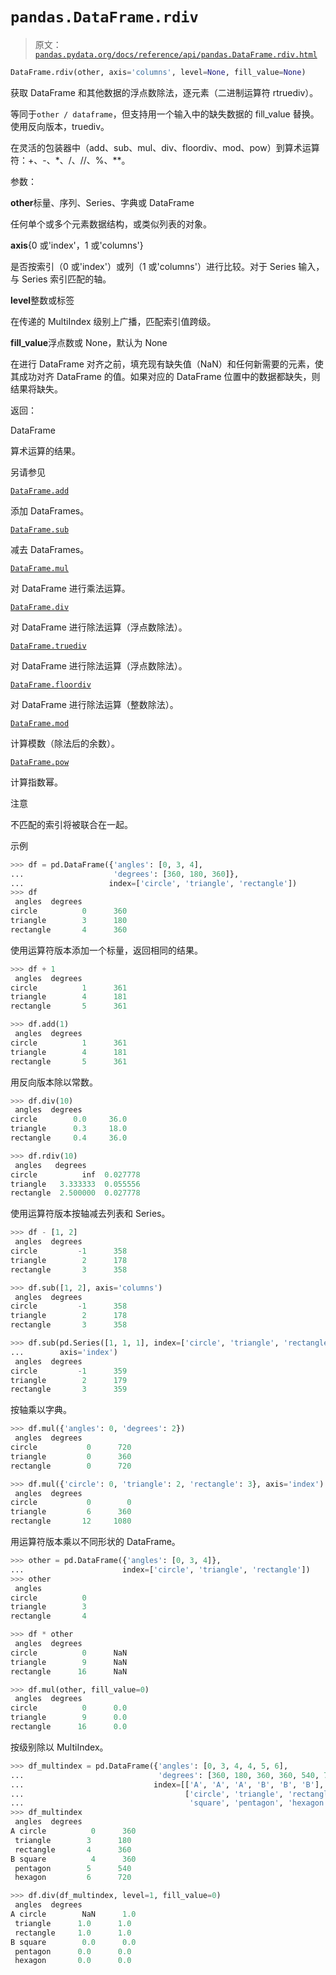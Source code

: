# `pandas.DataFrame.rdiv`

> 原文：[`pandas.pydata.org/docs/reference/api/pandas.DataFrame.rdiv.html`](https://pandas.pydata.org/docs/reference/api/pandas.DataFrame.rdiv.html)

```py
DataFrame.rdiv(other, axis='columns', level=None, fill_value=None)
```

获取 DataFrame 和其他数据的浮点数除法，逐元素（二进制运算符 rtruediv）。

等同于`other / dataframe`，但支持用一个输入中的缺失数据的 fill_value 替换。使用反向版本，truediv。

在灵活的包装器中（add、sub、mul、div、floordiv、mod、pow）到算术运算符：+、-、*、/、//、%、**。

参数：

**other**标量、序列、Series、字典或 DataFrame

任何单个或多个元素数据结构，或类似列表的对象。

**axis**{0 或'index'，1 或'columns'}

是否按索引（0 或'index'）或列（1 或'columns'）进行比较。对于 Series 输入，与 Series 索引匹配的轴。

**level**整数或标签

在传递的 MultiIndex 级别上广播，匹配索引值跨级。

**fill_value**浮点数或 None，默认为 None

在进行 DataFrame 对齐之前，填充现有缺失值（NaN）和任何新需要的元素，使其成功对齐 DataFrame 的值。如果对应的 DataFrame 位置中的数据都缺失，则结果将缺失。

返回：

DataFrame

算术运算的结果。

另请参见

[`DataFrame.add`](https://pandas.pydata.org/docs/reference/api/pandas.DataFrame.add.html#pandas.DataFrame.add "pandas.DataFrame.add")

添加 DataFrames。

[`DataFrame.sub`](https://pandas.pydata.org/docs/reference/api/pandas.DataFrame.sub.html#pandas.DataFrame.sub "pandas.DataFrame.sub")

减去 DataFrames。

[`DataFrame.mul`](https://pandas.pydata.org/docs/reference/api/pandas.DataFrame.mul.html#pandas.DataFrame.mul "pandas.DataFrame.mul")

对 DataFrame 进行乘法运算。

[`DataFrame.div`](https://pandas.pydata.org/docs/reference/api/pandas.DataFrame.div.html#pandas.DataFrame.div "pandas.DataFrame.div")

对 DataFrame 进行除法运算（浮点数除法）。

[`DataFrame.truediv`](https://pandas.pydata.org/docs/reference/api/pandas.DataFrame.truediv.html#pandas.DataFrame.truediv "pandas.DataFrame.truediv")

对 DataFrame 进行除法运算（浮点数除法）。

[`DataFrame.floordiv`](https://pandas.pydata.org/docs/reference/api/pandas.DataFrame.floordiv.html#pandas.DataFrame.floordiv "pandas.DataFrame.floordiv")

对 DataFrame 进行除法运算（整数除法）。

[`DataFrame.mod`](https://pandas.pydata.org/docs/reference/api/pandas.DataFrame.mod.html#pandas.DataFrame.mod "pandas.DataFrame.mod")

计算模数（除法后的余数）。

[`DataFrame.pow`](https://pandas.pydata.org/docs/reference/api/pandas.DataFrame.pow.html#pandas.DataFrame.pow "pandas.DataFrame.pow")

计算指数幂。

注意

不匹配的索引将被联合在一起。

示例

```py
>>> df = pd.DataFrame({'angles': [0, 3, 4],
...                    'degrees': [360, 180, 360]},
...                   index=['circle', 'triangle', 'rectangle'])
>>> df
 angles  degrees
circle          0      360
triangle        3      180
rectangle       4      360 
```

使用运算符版本添加一个标量，返回相同的结果。

```py
>>> df + 1
 angles  degrees
circle          1      361
triangle        4      181
rectangle       5      361 
```

```py
>>> df.add(1)
 angles  degrees
circle          1      361
triangle        4      181
rectangle       5      361 
```

用反向版本除以常数。

```py
>>> df.div(10)
 angles  degrees
circle        0.0     36.0
triangle      0.3     18.0
rectangle     0.4     36.0 
```

```py
>>> df.rdiv(10)
 angles   degrees
circle          inf  0.027778
triangle   3.333333  0.055556
rectangle  2.500000  0.027778 
```

使用运算符版本按轴减去列表和 Series。

```py
>>> df - [1, 2]
 angles  degrees
circle         -1      358
triangle        2      178
rectangle       3      358 
```

```py
>>> df.sub([1, 2], axis='columns')
 angles  degrees
circle         -1      358
triangle        2      178
rectangle       3      358 
```

```py
>>> df.sub(pd.Series([1, 1, 1], index=['circle', 'triangle', 'rectangle']),
...        axis='index')
 angles  degrees
circle         -1      359
triangle        2      179
rectangle       3      359 
```

按轴乘以字典。

```py
>>> df.mul({'angles': 0, 'degrees': 2})
 angles  degrees
circle           0      720
triangle         0      360
rectangle        0      720 
```

```py
>>> df.mul({'circle': 0, 'triangle': 2, 'rectangle': 3}, axis='index')
 angles  degrees
circle           0        0
triangle         6      360
rectangle       12     1080 
```

用运算符版本乘以不同形状的 DataFrame。

```py
>>> other = pd.DataFrame({'angles': [0, 3, 4]},
...                      index=['circle', 'triangle', 'rectangle'])
>>> other
 angles
circle          0
triangle        3
rectangle       4 
```

```py
>>> df * other
 angles  degrees
circle          0      NaN
triangle        9      NaN
rectangle      16      NaN 
```

```py
>>> df.mul(other, fill_value=0)
 angles  degrees
circle          0      0.0
triangle        9      0.0
rectangle      16      0.0 
```

按级别除以 MultiIndex。

```py
>>> df_multindex = pd.DataFrame({'angles': [0, 3, 4, 4, 5, 6],
...                              'degrees': [360, 180, 360, 360, 540, 720]},
...                             index=[['A', 'A', 'A', 'B', 'B', 'B'],
...                                    ['circle', 'triangle', 'rectangle',
...                                     'square', 'pentagon', 'hexagon']])
>>> df_multindex
 angles  degrees
A circle          0      360
 triangle        3      180
 rectangle       4      360
B square          4      360
 pentagon        5      540
 hexagon         6      720 
```

```py
>>> df.div(df_multindex, level=1, fill_value=0)
 angles  degrees
A circle        NaN      1.0
 triangle      1.0      1.0
 rectangle     1.0      1.0
B square        0.0      0.0
 pentagon      0.0      0.0
 hexagon       0.0      0.0 
```
